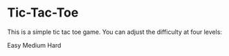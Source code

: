 ﻿# Tic-Tac-Toe


This is a simple tic tac toe game. You can adjust the difficulty at four levels:

Easy
Medium
Hard

